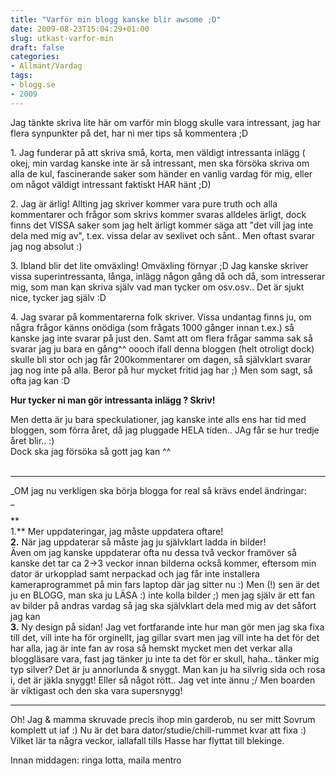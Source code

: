 ```yaml
---
title: "Varför min blogg kanske blir awsome ;D"
date: 2009-08-23T15:04:29+01:00
slug: utkast-varfor-min
draft: false
categories:
- Allmänt/Vardag
tags:
- blogg.se
- 2009
---
```

Jag tänkte skriva lite här om varför min blogg skulle vara intressant, jag har flera synpunkter på det, har ni mer tips så kommentera ;D  
  
1\. Jag funderar på att skriva små, korta, men väldigt intressanta inlägg ( okej, min vardag kanske inte är så intressant, men ska försöka skriva om alla de kul, fascinerande saker som händer en vanlig vardag för mig, eller om något väldigt intressant faktiskt HAR hänt ;D)  
  
2\. Jag är ärlig! Allting jag skriver kommer vara pure truth och alla kommentarer och frågor som skrivs kommer svaras alldeles ärligt, dock finns det VISSA saker som jag helt ärligt kommer säga att "det vill jag inte dela med mig av", t.ex. vissa delar av sexlivet och sånt.. Men oftast svarar jag nog absolut :)  
  
3\. Ibland blir det lite omväxling! Omväxling förnyar ;D Jag kanske skriver vissa superintressanta, långa, inlägg någon gång då och då, som intresserar mig, som man kan skriva själv vad man tycker om osv.osv.. Det är sjukt nice, tycker jag själv :D  
  
4\. Jag svarar på kommentarerna folk skriver. Vissa undantag finns ju, om några frågor känns onödiga (som frågats 1000 gånger innan t.ex.) så kanske jag inte svarar på just den. Samt att om flera frågar samma sak så svarar jag ju bara en gång^^ oooch ifall denna bloggen (helt otroligt dock) skulle bli stor och jag får 200kommentarer om dagen, så självklart svarar jag nog inte på alla. Beror på hur mycket fritid jag har ;) Men som sagt, så ofta jag kan :D  
  
**Hur tycker ni man gör intressanta inlägg ? Skriv!**  
  
Men detta är ju bara speckulationer, jag kanske inte alls ens har tid med bloggen, som förra året, då jag pluggade HELA tiden.. JAg får se hur tredje året blir.. :)  
Dock ska jag försöka så gott jag kan ^^  
   
  

* * *

_OM jag nu verkligen ska börja blogga for real så krävs endel ändringar:  
_

**  
1.** Mer uppdateringar, jag måste uppdatera oftare!  
**2.** När jag uppdaterar så måste jag ju självklart ladda in bilder!  
Även om jag kanske uppdaterar ofta nu dessa två veckor framöver så kanske det tar ca 2->3 veckor innan bilderna också kommer, eftersom min dator är urkopplad samt nerpackad och jag får inte installera kameraprogrammet på min fars laptop där jag sitter nu :) Men (!) sen är det ju en BLOGG, man ska ju LÄSA :) inte kolla bilder ;) men jag själv är ett fan av bilder på andras vardag så jag ska självklart dela med mig av det såfort jag kan  
**3\.** Ny design på sidan! Jag vet fortfarande inte hur man gör men jag ska fixa till det, vill inte ha för orginellt, jag gillar svart men jag vill inte ha det för det har alla, jag är inte fan av rosa så hemskt mycket men det verkar alla bloggläsare vara, fast jag tänker ju inte ta det för er skull, haha.. tänker mig typ silver? Det är ju annorlunda & snyggt. Man kan ju ha silvrig sida och rosa i, det är jäkla snyggt! Eller så något rött.. Jag vet inte ännu ;/ Men boarden är viktigast och den ska vara supersnygg!  

* * *

  
Oh! Jag & mamma skruvade precis ihop min garderob, nu ser mitt Sovrum komplett ut iaf :) Nu är det bara dator/studie/chill-rummet kvar att fixa :) Vilket lär ta några veckor, iallafall tills Hasse har flyttat till blekinge.  
  
  
  
  
  
  
  
  
Innan middagen: ringa lotta, maila mentro